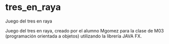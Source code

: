 # tres_en_raya
Juego del tres en raya

Juego del tres en raya, creado por el alumno Mgomez para la clase de M03 (programación orientada a objetos) utilizando la librería JAVA FX.
